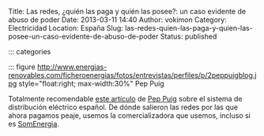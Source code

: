 Title: Las redes, ¿quién las paga y quién las posee?: un caso evidente de abuso de poder
Date: 2013-03-11 14:40
Author: vokimon
Category: Electricidad
Location: España
Slug: las-redes-quien-las-paga-y-quien-las-posee-un-caso-evidente-de-abuso-de-poder
Status: published

::: categories

::: figure http://www.energias-renovables.com/ficheroenergias/fotos/entrevistas/perfiles/p/2peppuigblog.jpg style="float:right; max-width:30%"
	Pep Puig

Totalmente recomendable [este artículo](http://www.energias-renovables.com/articulo/las-redes--quien-las-paga-y-20130311)
de [Pep Puig] sobre el sistema de distribución eléctrico español.
De dónde salieron las redes por las que ahora pagamos peaje, usemos la comercializadora que usemos, incluso si es [SomEnergia](http://somenergia.coop).

[Pep Puig]: http://www.energias-renovables.com/energias/renovables/index/pag/perfil/colright/perfil/tip/perfil/pagant/Pep%20Puig/pagid/177/botid/177
